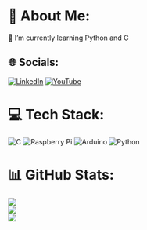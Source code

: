 # 💫 About Me:
🌱 I’m currently learning Python and C<br>


## 🌐 Socials:
[![LinkedIn](https://img.shields.io/badge/LinkedIn-%230077B5.svg?logo=linkedin&logoColor=white)](https://www.linkedin.com/in/bilgehan-g%C3%BCnen-677955279/) [![YouTube](https://img.shields.io/badge/YouTube-%23FF0000.svg?logo=YouTube&logoColor=white)]([https://youtube.com/@UCgSw30P1BdCVckonmFWSisQ](https://www.youtube.com/channel/UCgSw30P1BdCVckonmFWSisQ))
# 💻 Tech Stack:
![C](https://img.shields.io/badge/c-%2300599C.svg?style=for-the-badge&logo=c&logoColor=white) ![Raspberry Pi](https://img.shields.io/badge/-RaspberryPi-C51A4A?style=for-the-badge&logo=Raspberry-Pi) ![Arduino](https://img.shields.io/badge/-Arduino-00979D?style=for-the-badge&logo=Arduino&logoColor=white) ![Python](https://img.shields.io/badge/python-3670A0?style=for-the-badge&logo=python&logoColor=ffdd54)
# 📊 GitHub Stats:
![](https://github-readme-stats.vercel.app/api?username=Pikehan&theme=kacho_ga&hide_border=true&include_all_commits=true&count_private=false)<br/>
![](https://github-readme-streak-stats.herokuapp.com/?user=Pikehan&theme=kacho_ga&hide_border=true)<br/>
![](https://github-readme-stats.vercel.app/api/top-langs/?username=Pikehan&theme=kacho_ga&hide_border=true&include_all_commits=true&count_private=false&layout=compact)

<!-- Proudly created with GPRM ( https://gprm.itsvg.in ) -->
